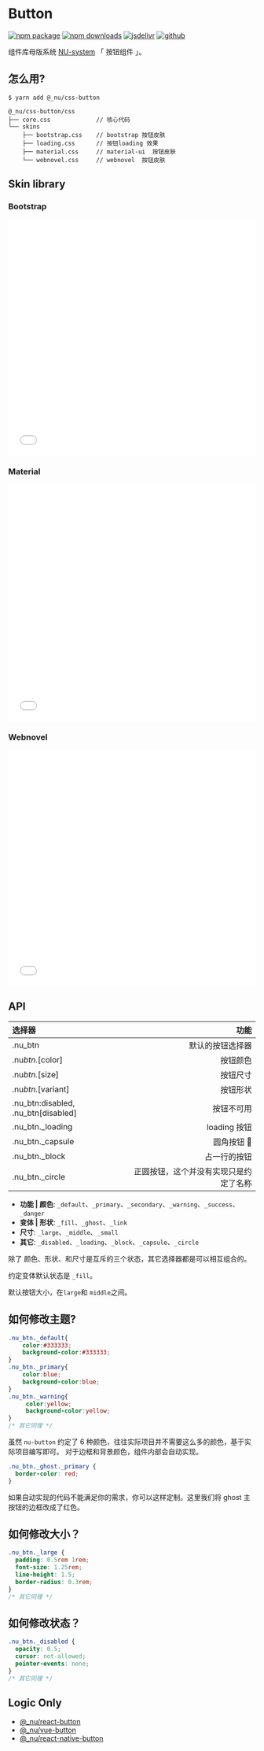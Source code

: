 # Button

[![npm package][npm-badge]][npm-url]
[![npm downloads][npm-downloads]][npm-url]
[![jsdelivr][jsdelivr-badge]][jsdelivr-url]
[![github][git-badge]][git-url]

[npm-badge]: https://img.shields.io/npm/v/@_nu/css-button.svg
[npm-url]: https://www.npmjs.org/package/@_nu/css-button
[npm-downloads]: https://img.shields.io/npm/dw/@_nu/css-button
[git-url]: https://github.com/nu-system/css-button
[git-badge]: https://img.shields.io/github/stars/nu-system/css-button.svg?style=social
[jsdelivr-badge]: https://data.jsdelivr.com/v1/package/npm/@_nu/css-button/badge
[jsdelivr-url]: https://www.jsdelivr.com/package/npm/@_nu/css-button

组件库母版系统 [NU-system](https://nu-system.github.io/) 「 按钮组件 」。

## 怎么用?

```
$ yarn add @_nu/css-button
```

```
@_nu/css-button/css
├── core.css             // 核心代码
└── skins
    ├── bootstrap.css    // bootstrap 按钮皮肤
    ├── loading.css      // 按钮loading 效果
    ├── material.css     // material-ui  按钮皮肤
    └── webnovel.css     // webnovel  按钮皮肤
```

## Skin library

### Bootstrap

<iframe height="480" style="width: 100%;" scrolling="no" title="wbXgba" src="//codepen.io/ziven27/embed/wbXgba/?height=265&theme-id=dark&default-tab=html,result" frameborder="no" allowtransparency="true" allowfullscreen="true">
  See the Pen <a href='https://codepen.io/ziven27/pen/wbXgba/'>wbXgba</a> by ziven27
  (<a href='https://codepen.io/ziven27'>@ziven27</a>) on <a href='https://codepen.io'>CodePen</a>.
</iframe>

### Material

<iframe height="480" style="width: 100%;" scrolling="no" title="nu-button-material" src="//codepen.io/ziven27/embed/rgKyap/?height=265&theme-id=dark&default-tab=html,result" frameborder="no" allowtransparency="true" allowfullscreen="true">
  See the Pen <a href='https://codepen.io/ziven27/pen/rgKyap/'>nu-button-material</a> by ziven27
  (<a href='https://codepen.io/ziven27'>@ziven27</a>) on <a href='https://codepen.io'>CodePen</a>.
</iframe>

### Webnovel

<iframe height="480" style="width: 100%;" scrolling="no" title="nu-button-webnovel" src="//codepen.io/ziven27/embed/byKqEe/?height=265&theme-id=dark&default-tab=html,result" frameborder="no" allowtransparency="true" allowfullscreen="true">
  See the Pen <a href='https://codepen.io/ziven27/pen/byKqEe/'>nu-button-webnovel</a> by ziven27
  (<a href='https://codepen.io/ziven27'>@ziven27</a>) on <a href='https://codepen.io'>CodePen</a>.
</iframe>

## API

| 选择器                              |                                   功能 |
| :---------------------------------- | -------------------------------------: |
| .nu_btn                             |                       默认的按钮选择器 |
| .nu*btn.*[color]                    |                               按钮颜色 |
| .nu*btn.*[size]                     |                               按钮尺寸 |
| .nu*btn.*[variant]                  |                               按钮形状 |
| .nu_btn:disabled, .nu_btn[disabled] |                             按钮不可用 |
| .nu_btn.\_loading                   |                           loading 按钮 |
| .nu_btn.\_capsule                   |                            圆角按钮 💊 |
| .nu_btn.\_block                     |                           占一行的按钮 |
| .nu_btn.\_circle                    | 正圆按钮，这个并没有实现只是约定了名称 |

- **功能 | 颜色**: `_default`、`_primary`、`_secondary`、`_warning`、`_success`、`_danger`
- **变体 | 形状**: `_fill`、`_ghost`、`_link`
- **尺寸**: `_large`、`_middle`、`_small`
- **其它**: `_disabled`、`_loading`、`_block`、`_capsule`、`_circle`

除了 颜色、形状、和尺寸是互斥的三个状态，其它选择器都是可以相互组合的。

约定变体默认状态是 `_fill`。

默认按钮大小，在`large`和 `middle`之间。

## 如何修改主题?

```scss
.nu_btn._default{
    color:#333333;
    background-color:#333333;
}
.nu_btn._primary{
    color:blue;
    background-color:blue;
}
.nu_btn._warning{
     color:yellow;
     background-color:yellow;
}
/* 其它同理 */
```

虽然 `nu-button` 约定了 6 种颜色，往往实际项目并不需要这么多的颜色，基于实际项目编写即可。
对于边框和背景颜色，组件内部会自动实现。

```css
.nu_btn._ghost._primary {
  border-color: red;
}
```

如果自动实现的代码不能满足你的需求，你可以这样定制。这里我们将 ghost 主按钮的边框改成了红色。

## 如何修改大小？

```css
.nu_btn._large {
  padding: 0.5rem 1rem;
  font-size: 1.25rem;
  line-height: 1.5;
  border-radius: 0.3rem;
}
/* 其它同理 */
```

## 如何修改状态？

```css
.nu_btn._disabled {
  opacity: 0.5;
  cursor: not-allowed;
  pointer-events: none;
}
/* 其它同理 */
```

## Logic Only

- [@\_nu/react-button](https://nu-system.github.io/zh/react/button/)
- [@\_nu/vue-button](https://nu-system.github.io/zh/vue/button/)
- [@\_nu/react-native-button](https://nu-system.github.io/zh/react-native/button/)
